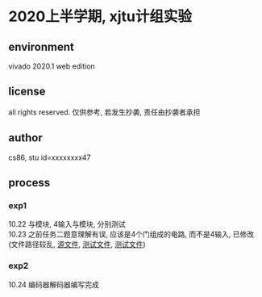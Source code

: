 # 2020上半学期, xjtu计组实验

## environment

vivado 2020.1 web edition

## license

all rights reserved.
仅供参考, 若发生抄袭, 责任由抄袭者承担

## author

cs86, stu id=xxxxxxxx47

## process

### exp1

10.22 与模块, 4输入与模块, 分别测试  
10.23 之前任务二题意理解有误, 应该是4个门组成的电路, 而不是4输入, 已修改(文件路径较乱, [源文件](./exp_1/exp_1.srcs/sources_1/new/), [测试文件](./exp_1/exp_1.srcs/sim_1/new/), [测试文件](./exp_1/exp_1.srcs/sim_2/new/))

### exp2

10.24 编码器解码器编写完成
